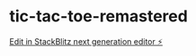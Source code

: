 # tic-tac-toe-remastered

[Edit in StackBlitz next generation editor ⚡️](https://stackblitz.com/~/github.com/ArthropodR/tic-tac-toe-remastered)